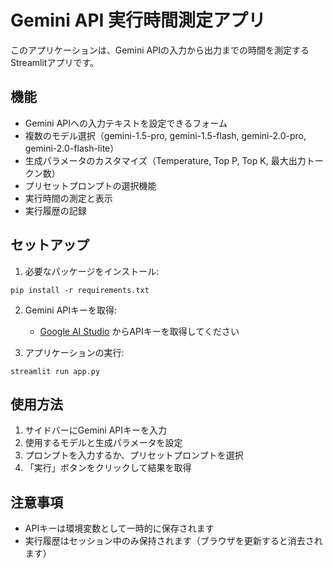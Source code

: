 # Gemini API 実行時間測定アプリ

このアプリケーションは、Gemini APIの入力から出力までの時間を測定するStreamlitアプリです。

## 機能

- Gemini APIへの入力テキストを設定できるフォーム
- 複数のモデル選択（gemini-1.5-pro, gemini-1.5-flash, gemini-2.0-pro, gemini-2.0-flash-lite）
- 生成パラメータのカスタマイズ（Temperature, Top P, Top K, 最大出力トークン数）
- プリセットプロンプトの選択機能
- 実行時間の測定と表示
- 実行履歴の記録

## セットアップ

1. 必要なパッケージをインストール:
```
pip install -r requirements.txt
```

2. Gemini APIキーを取得:
   - [Google AI Studio](https://makersuite.google.com/app/apikey) からAPIキーを取得してください

3. アプリケーションの実行:
```
streamlit run app.py
```

## 使用方法

1. サイドバーにGemini APIキーを入力
2. 使用するモデルと生成パラメータを設定
3. プロンプトを入力するか、プリセットプロンプトを選択
4. 「実行」ボタンをクリックして結果を取得

## 注意事項

- APIキーは環境変数として一時的に保存されます
- 実行履歴はセッション中のみ保持されます（ブラウザを更新すると消去されます）

